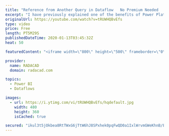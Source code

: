 ```yaml
---
title: "Reference from Another Query in Dataflow   No Premium Needed   Power Platform Dataflows"
excerpt: "I have previously explained one of the benefits of Power Platform dataflows, which was the ability to refresh the data as many times as you want (on a scheduled basis), and the ability to refresh even with the frequency of a minute. Another useful feature of Power Platform dataflows is the ability to"
originalUrl: https://youtube.com/watch?v=tRUWHQBvEfs
type: video
price: Free
length: PT5M29S
publishedDateTime: 2020-01-13T03:45:32Z
heat: 50

featuredContent: "<iframe width=\"800\" height=\"500\" frameborder=\"0\" src=\"https://www.youtube.com/embed/tRUWHQBvEfs\" allow=\"accelerometer; autoplay; encrypted-media; gyroscope; picture-in-picture\" allowfullscreen></iframe>"

provider:
  name: RADACAD
  domain: radacad.com

topics:
  - Power BI
  - Dataflows

images:
  - url: https://i.ytimg.com/vi/tRUWHQBvEfs/hqdefault.jpg
    width: 480
    height: 360
    isCached: true

secured: "ikul3t5jOkbea8RtTWxG6jTtW6hJ8SPxhek0pqFwQD0a1IxlWrvmGWeKhnB/EQOVsj1jtfGUwOLTNunliGgo50nO7akBeeC2oOgeewv4TcDEjhGGC9zfD6JY9vYUgM5LIRh2SO15F+MUmR7zWP4wje5dAC+EC+Tc4D4N1whyvdm2/RAPo8arLGbHQ1k1bcFMXdLCdMMzMPnh4FUvmYT0wWrfkVWymWFHbHc6QYraEoF/YiBrt2J6dIKnS4plNmB2eUv04KTXR4gxy3Rcca1y++0VvkMbUOTjCD4aP7gjg1AxZnHdsXeL8Sz6T8MKg/ePI7VdDqnfWtSP0KCi1U600ew5izmDPNnPS5BaZS8oMenpuZpG1Y0hIHcbEWjQIx8sLZYyQ8yPAyK4lQDTCjF3BLFs0NF91Ul+61GjTvWa5CU=;XKOa0tc2HTgqRQ7spVYj7A=="
---
```



